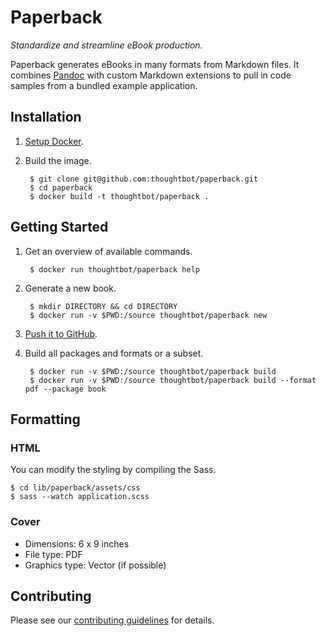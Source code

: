 # Paperback

*Standardize and streamline eBook production.*

Paperback generates eBooks in many formats from Markdown files. It combines
[Pandoc](http://johnmacfarlane.net/pandoc/index.html) with custom Markdown
extensions to pull in code samples from a bundled example application.

## Installation

1. [Setup Docker](https://docs.docker.com/installation).

1. Build the image.

        $ git clone git@github.com:thoughtbot/paperback.git
        $ cd paperback
        $ docker build -t thoughtbot/paperback .

## Getting Started

1. Get an overview of available commands.

        $ docker run thoughtbot/paperback help

1. Generate a new book.

        $ mkdir DIRECTORY && cd DIRECTORY
        $ docker run -v $PWD:/source thoughtbot/paperback new

1. [Push it to GitHub](http://git.io/bxAu).

1. Build all packages and formats or a subset.

        $ docker run -v $PWD:/source thoughtbot/paperback build
        $ docker run -v $PWD:/source thoughtbot/paperback build --format pdf --package book

## Formatting

### HTML

You can modify the styling by compiling the Sass.

    $ cd lib/paperback/assets/css
    $ sass --watch application.scss

### Cover

* Dimensions: 6 x 9 inches
* File type: PDF
* Graphics type: Vector (if possible)

## Contributing

Please see our [contributing guidelines](CONTRIBUTING.md) for details.
